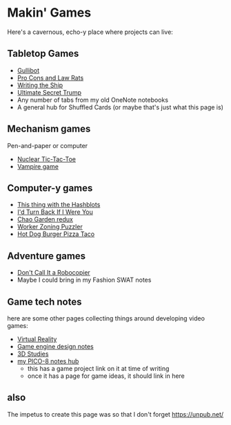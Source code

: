 # Makin' Games

Here's a cavernous, echo-y place where projects can live:

## Tabletop Games

- [Gullibot](6f1da333-f2b2-46d2-a163-84b99db838f4.md)
- [Pro Cons and Law Rats](c10f1c1c-e46a-4d84-8868-6ed4950beac9.md)
- [Writing the Ship](4a3472e4-873e-410a-98e8-5fe082da06f4.md)
- [Ultimate Secret Trump](be41a368-ece7-4e79-a3cf-dbfbb6fd4939.md)
- Any number of tabs from my old OneNote notebooks
- A general hub for Shuffled Cards (or maybe that's just what this page is)

## Mechanism games

Pen-and-paper or computer

- [Nuclear Tic-Tac-Toe](0c5c6a35-19aa-4a80-81a1-d7b8afd91679.md)
- [Vampire game](a2fff44c-ed98-49f3-94db-af19d81c89d9.md)

## Computer-y games

- [This thing with the Hashblots](70c6cf0c-360c-4f59-959a-663ed81b4751.md)
- [I'd Turn Back If I Were You](fd4c0829-64dd-4b9d-866e-96683e2430d6.md)
- [Chao Garden redux](13e3c6d4-02b8-4c57-84b7-c7e1f3a10f3b.md)
- [Worker Zoning Puzzler](04613699-e89d-426b-b4df-c13cd0dce9fd.md)
- [Hot Dog Burger Pizza Taco](cb5130ff-87fe-4b50-b6e3-90fc4d3d1f66.md)

## Adventure games

- [Don't Call It a Robocopier](5be8c424-128c-44b1-ab51-b84a8d372792.md)
- Maybe I could bring in my Fashion SWAT notes

## Game tech notes

here are some other pages collecting things around developing video games:

- [Virtual Reality](2b095b7b-508a-4c80-a4a8-803088300437.md)
- [Game engine design notes](51ac772b-2ac7-4f9e-a836-0d6460b132d2.md)
- [3D Studies](99e3281d-db72-429b-a6c2-9aea173d1db7.md)
- [my PICO-8 notes hub](c2e7d69f-2c50-4c75-a924-d2f96e5a60c7.md)
  - this has a game project link on it at time of writing
  - once it has a page for game ideas, it should link in here

## also

The impetus to create this page was so that I don't forget https://unpub.net/
